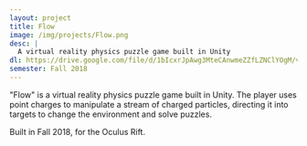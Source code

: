 ```yaml
---
layout: project
title: Flow
image: /img/projects/Flow.png
desc: |
  A virtual reality physics puzzle game built in Unity
dl: https://drive.google.com/file/d/1bIcxrJpAwg3MteCAnwmeZZfLZNClYOgM/view
semester: Fall 2018
---
```

"Flow" is a virtual reality physics puzzle game built in Unity. The player uses point charges to manipulate a stream of charged particles, directing it into targets to change the environment and solve puzzles.

Built in Fall 2018, for the Oculus Rift.